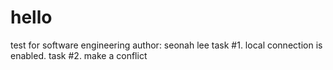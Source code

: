 # hello
test for software engineering
author: seonah lee
task #1. local connection is enabled.
task #2. make a conflict